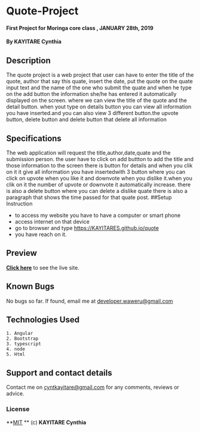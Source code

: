 # Quote-Project
#### First Project for Moringa core class , JANUARY 28th, 2019
#### By **KAYITARE Cynthia**

## Description
The quote project is a web project that user can have to enter the title of the quote, author that say this quate, insert the date, put the quote on the quate input text and the name of the one who submit the quate and when he type on the add button the information she/he has entered it automatically displayed on the screen. where we can view the title of the quote and the detail button. when yout type on details button you can view all information you have inserted.and you can also view 3 different button.the upvote button, delete button and delete button that delete all information

## Specifications
The web application will request the title,author,date,quate and the submission person.
the user have to click on add buttton to add the title and those information to the screen
there is button for details and when you clik on it it give all information you have insertedwith 3 button where you can click on upvote when you like it and downvote when you dislike it.when you clik on it the number of upvote or downvote it automatically increase.
there is also a delete button where you can delete a dislike quate
there is also a paragraph that shows the time passed for that quate post.
##Setup Instruction
* to access my website you have to have a computer or smart phone
* access internet on that device
* go to browser and type https://KAYITARES.github.io/quote
* you have reach on it.

## Preview
**[Click here](https://KAYITARES.github.io/quote)** to see the live site.

## Known Bugs
No bugs so far. If found, email me at developer.waweru@gmail.com

## Technologies Used
    1. Angular
    2. Bootstrap
    3. typescript
    4. node
    5. Html

## Support and contact details
Contact me on cyntkayitare@gmail.com for any comments, reviews or advice.

### License
**[MIT](http://choosealisence.com/licenses/mit/Copyright) ** (c) **KAYITARE Cynthia**
